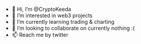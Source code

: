 - 👋 Hi, I’m @CryptoKeeda
- 👀 I’m interested in web3 projects
- 🌱 I’m currently learning trading & charting
- 💞️ I’m looking to collaborate on currently nothing :(
- 📫 Reach me by twitter

<!---
CryptoKeeda/CryptoKeeda is a ✨ special ✨ repository because its `README.md` (this file) appears on your GitHub profile.
You can click the Preview link to take a look at your changes.
--->
